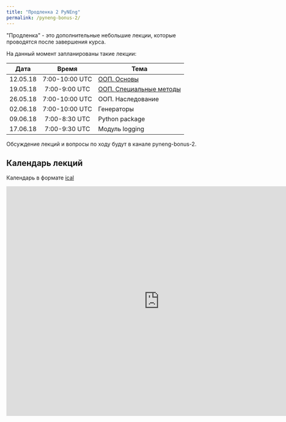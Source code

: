 ```yaml
---
title: "Продленка 2 PyNEng"
permalink: /pyneng-bonus-2/
---
```


"Продленка" - это дополнительные небольшие лекции, которые проводятся после завершения курса.

На данный момент запланированы такие лекции:

| Дата     |     Время      | Тема |
|:--------:|:--------------:|------|
| 12.05.18 | 7:00-10:00 UTC | [ООП. Основы](https://pyneng.github.io/bonus-2/01_oop_basics/) |
| 19.05.18 | 7:00-9:00 UTC  | [ООП. Специальные методы](https://pyneng.github.io/bonus-2/02_oop_spec_methods) |
| 26.05.18 | 7:00-10:00 UTC | ООП. Наследование |
| 02.06.18 | 7:00-10:00 UTC | Генераторы |
| 09.06.18 | 7:00-8:30 UTC  | Python package |
| 17.06.18 | 7:00-9:30 UTC  | Модуль logging |


Обсуждение лекций и вопросы по ходу будут в канале pyneng-bonus-2.

## Календарь лекций

Календарь в формате [ical](https://calendar.google.com/calendar/ical/1q8d5p1q0hpbmeij0aapvnmud4%40group.calendar.google.com/public/basic.ics)


<iframe src="https://calendar.google.com/calendar/embed?src=1q8d5p1q0hpbmeij0aapvnmud4%40group.calendar.google.com&ctz=UTC" style="border: 0" width="800" height="600" frameborder="0" scrolling="no"></iframe>

